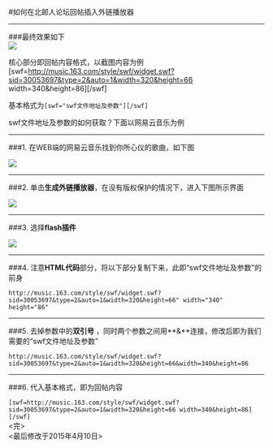 #如何在北邮人论坛回帖插入外链播放器

---  

###最终效果如下  
![](http://i.imgur.com/hMd4kjL.png)  

核心部分即回帖内容格式，以截图内容为例  
[swf=http://music.163.com/style/swf/widget.swf?sid=30053697&type=2&auto=1&width=320&height=66 width=340&height=86][/swf]  

基本格式为`[swf="swf文件地址及参数"][/swf]`  

swf文件地址及参数的如何获取？下面以网易云音乐为例  

---  

###1. 在WEB端的网易云音乐找到你所心仪的歌曲，如下图
  
![](http://i.imgur.com/x5uT6xA.png)  

---  

###2. 单击**生成外链播放器**，在没有版权保护的情况下，进入下图所示界面  

![](http://i.imgur.com/HdgWLra.png)  

---  

###3. 选择**flash插件**  

![](http://i.imgur.com/mAPI11M.png)  

---  

###4. 注意**HTML代码**部分，将以下部分复制下来，此即“swf文件地址及参数”的前身  

`http://music.163.com/style/swf/widget.swf?sid=30053697&type=2&auto=1&width=320&height=66" width="340" height="86"`  

---  

###5. 去掉参数中的**双引号** ，同时两个参数之间用**&**连接，修改后即为我们需要的“swf文件地址及参数”  
 

`http://music.163.com/style/swf/widget.swf?sid=30053697&type=2&auto=1&width=320&height=66&width=340&height=86`  

---  

###6. 代入基本格式，即为回帖内容  

`[swf=http://music.163.com/style/swf/widget.swf?sid=30053697&type=2&auto=1&width=320&height=66 width=340&height=86][/swf]`  
<完>  
<最后修改于2015年4月10日>	